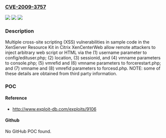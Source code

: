 ### [CVE-2009-3757](https://cve.mitre.org/cgi-bin/cvename.cgi?name=CVE-2009-3757)
![](https://img.shields.io/static/v1?label=Product&message=n%2Fa&color=blue)
![](https://img.shields.io/static/v1?label=Version&message=n%2Fa&color=blue)
![](https://img.shields.io/static/v1?label=Vulnerability&message=n%2Fa&color=brighgreen)

### Description

Multiple cross-site scripting (XSS) vulnerabilities in sample code in the XenServer Resource Kit in Citrix XenCenterWeb allow remote attackers to inject arbitrary web script or HTML via the (1) username parameter to config/edituser.php; (2) location, (3) sessionid, and (4) vmname parameters to console.php; (5) vmrefid and (6) vmname parameters to forcerestart.php; and (7) vmname and (8) vmrefid parameters to forcesd.php.  NOTE: some of these details are obtained from third party information.

### POC

#### Reference
- http://www.exploit-db.com/exploits/9106

#### Github
No GitHub POC found.


